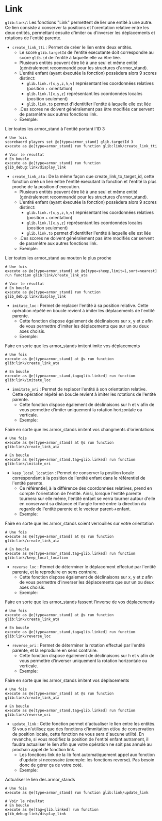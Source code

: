 # Link

`glib:link/`: Les fonctions "Link" permettent de lier une entité à une autre. Ce lien consiste à conserver la positions et l'orentation relative entre les deux entités, permettant ensuite d'imiter ou d'inverser les déplacements et rotations de l'entité parente.

* `create_link_tti` : Permet de créer le lien entre deux entités.
  * Le score `glib.targetId` de l'entité executante doit correspondre au score `glib.id` de l'entité à laquelle elle va être liée.
  * Plusieurs entités peuvent être lié à une seul et même entité (généralement recommandé pour les structures d'armor_stand).
  * L'entité enfant (ayant éxecutée la fonction) possèdera alors 9 scores distinct:
    * `glib.link.r[x,y,z,h,v]` représentant les coordonnées relatives (position + orientation)
    * `glib.link.l[x,y,z]` représentant les coordonnées locales (position seulement)
    * `glib.link.to` permet d'identitifer l'entité à laquelle elle est liée
  * .Ces scores ne doivent généralement pas être modifiés car servent de paramètre aux autres fonctions link.
  * Exemple:

Lier toutes les armor_stand à l'entité portant l'ID 3

```
# Une fois
scorebaord players set @e[type=armor_stand] glib.targetId 3
execute as @e[type=armor_stand] run function glib:link/create_link_tti

# Voir le résultat
# En boucle
execute as @e[type=armor_stand] run function glib_debug:link/display_link
```

* `create_link_ata` : De la même façon que create_link_to_target_id, cette fonction créé un lien entre l'entité executant la fonction et l'entité la plus proche de la position d'execution.
  * Plusieurs entités peuvent être lié à une seul et même entité (généralement recommandé pour les structures d'armor_stand).
  * L'entité enfant (ayant éxecutée la fonction) possèdera alors 9 scores distinct:
    * `glib.link.r[x,y,z,h,v]` représentant les coordonnées relatives (position + orientation)
    * `glib.link.l[x,y,z]` représentant les coordonnées locales (position seulement)
    * `glib.link.to` permet d'identitifer l'entité à laquelle elle est liée
  * .Ces scores ne doivent généralement pas être modifiés car servent de paramètre aux autres fonctions link.
  * Exemple:

Lier toutes les armor_stand au mouton le plus proche

```
# Une fois
execute as @e[type=armor_stand] at @e[type=sheep,limit=1,sort=nearest] run function glib:link/create_link_ata

# Voir le résultat
# En boucle
execute as @e[type=armor_stand] run function glib_debug:link/display_link
```

* `imitate_loc` : Permet de replacer l'entité à sa position relative. Cette opération répété en boucle revient à imiter les déplacements de l'entité parente.
  * Cette fonction dispose également de déclinaisons sur x, y et z afin de vous permettre d'imiter les déplacements que sur un ou deux axes choisis.
  * Exemple:

Faire en sorte que les armor_stands imitent imite vos déplacements

```
# Une fois
execute as @e[type=armor_stand] at @s run function glib:link/create_link_ata

# En boucle
execute as @e[type=armor_stand,tag=glib.linked] run function glib:link/imitate_loc
```

* `immitate_ori` : Permet de replacer l'entité à son orientation relative. Cette opération répété en boucle revient à imiter les rotations de l'entité parente.
  * Cette fonction dispose également de déclinaisons sur h et v afin de vous permettre d'imiter uniquement la rotation horizontale ou verticale.
  * Exemple:

Faire en sorte que les armor_stands imitent vos changments d'orientations

```
# Une fois
execute as @e[type=armor_stand] at @s run function glib:link/create_link_ata

# En boucle
execute as @e[type=armor_stand,tag=glib.linked] run function glib:link/imitate_ori
```

* `keep_local_location` : Permet de conserver la position locale correspondant à la position de l'entité enfant dans le référentiel de l'entité parente.
  * Ce référentiel, à la différence des coordonnées relatives, prend en compte l'orientation de l'entité. Ainsi, lorsque l'entité parente tournera sur elle même, l'entité enfant se verra tourner autour d'elle en conservant sa distance et l'angle formé entre la direction du regarde de l'entité parente et le vecteur parent->enfant.
  * Exemple:

Faire en sorte que les armor_stands soient verrouillés sur votre orientation

```
# Une fois
execute as @e[type=armor_stand] at @s run function glib:link/create_link_ata

# En boucle
execute as @e[type=armor_stand,tag=glib.linked] run function glib:link/keep_local_location
```

* `reverse_loc` : Permet de déterminer le déplacement effectué par l'entité parente, et la reproduire en sens contraire.
  * Cette fonction dispose également de déclinaisons sur x, y et z afin de vous permettre d'inverser les déplacements que sur un ou deux axes choisis.
  * Exemple:

Faire en sorte que les armor_stands fassent l'inverse de vos déplacements

```
# Une fois
execute as @e[type=armor_stand] at @s run function glib:link/create_link_ata

# En boucle
execute as @e[type=armor_stand,tag=glib.linked] run function glib:link/reverse_loc
```

* `reverse_ori` : Permet de déterminer la rotation effectué par l'entité parente, et la reproduire en sens contraire.
  * Cette fonction dispose également de déclinaisons sur h et v afin de vous permettre d'inverser uniquement la rotation horizontale ou verticale.
  * Exemple:

Faire en sorte que les armor_stands imitent vos déplacements

```
# Une fois
execute as @e[type=armor_stand] at @s run function glib:link/create_link_ata

# En boucle
execute as @e[type=armor_stand,tag=glib.linked] run function glib:link/reverse_ori
```

* `update_link` : Cette fonction permet d'actualiser le lien entre les entités. Si vous n'utilisez que des fonctions d'immitation et/ou de conservation de position locale, cette fonction ne vous sera d'aucune utilité. En revanche, si vous modifiez la position de l'entité enfant autrament, il faudra actualiser le lien afin que votre opération ne soit pas annulé au prochain appel de fonction link.
  * Les fonctions link de la lib font automatiquement appel aux fonction d'update si necessaire (exemple: les fonctions reverse). Pas besoin donc de gérer ça de votre coté.
  * Exemple:

Actualiser le lien des armor_stands

```
# Une fois
execute as @e[type=armor_stand] run function glib:link/update_link

# Voir le résultat
# En boucle
execute as @e[tag=glib.linked] run function glib_debug:link/display_link
```